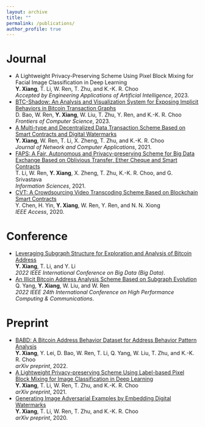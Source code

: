 ```yaml
---
layout: archive
title: ""
permalink: /publications/
author_profile: true
---
```


<!-- {% if author.googlescholar %}
  You can also find my articles on <u><a href="{{author.googlescholar}}">my Google Scholar profile</a>.</u>
{% endif %}

{% include base_path %}

{% for post in site.publications reversed %}
  {% include archive-single.html %}
{% endfor %} -->

# Journal


* A Lightweight Privacy-Preserving Scheme Using Pixel Block Mixing for Facial Image Classification in Deep Learning<br />
**Y. Xiang**, T. Li, W. Ren, T. Zhu, and K.-K. R. Choo<br />
*Accepted by Engineering Applications of Artificial Intelligence*, 2023.
* [BTC-Shadow: An Analysis and Visualization System for Exposing Implicit Behaviors in Bitcoin Transaction Graphs](https://link.springer.com/article/10.1007/s11704-023-2531-0)<br />
D. Bao, W. Ren, **Y. Xiang**, W. Liu, T. Zhu, Y. Ren, and K.-K. R. Choo<br />
*Frontiers of Computer Science*, 2023.
* [A Multi-type and Decentralized Data Transaction Scheme Based on Smart Contracts and Digital Watermarks](https://www.sciencedirect.com/science/article/abs/pii/S1084804520304057)<br />
**Y. Xiang**, W. Ren, T. Li, X. Zheng, T. Zhu, and K.-K. R. Choo<br />
*Journal of Network and Computer Applications*, 2021.  
* [FAPS: A Fair, Autonomous and Privacy-preserving Scheme for Big Data Exchange Based on Oblivious Transfer, Ether Cheque and Smart Contracts](https://www.sciencedirect.com/science/article/abs/pii/S0020025520308823)<br />
T. Li, W. Ren, **Y. Xiang**, X. Zheng, T. Zhu, K.-K. R. Choo, and G. Srivastava<br />
*Information Sciences*, 2021.  
* [CVT: A Crowdsourcing Video Transcoding Scheme Based on Blockchain Smart Contracts](https://ieeexplore.ieee.org/abstract/document/9285293)<br />
Y. Chen, H. Yin, **Y. Xiang**, W. Ren, Y. Ren, and N. N. Xiong<br />
*IEEE Access*, 2020.  

# Conference

* [Leveraging Subgraph Structure for Exploration and Analysis of Bitcoin Address](https://ieeexplore.ieee.org/abstract/document/10020980)<br />
**Y. Xiang**, T. Li, and Y. Li<br />
*2022 IEEE International Conference on Big Data (Big Data)*. 
* [An Illicit Bitcoin Address Analysis Scheme Based on Subgraph Evolution](https://ieeexplore.ieee.org/abstract/document/10074805)<br />
Q. Yang, **Y. Xiang**, W. Liu, and W. Ren<br />
*2022 IEEE 24th International Conference on High Performance Computing & Communications*.

# Preprint

* [BABD: A Bitcoin Address Behavior Dataset for Address Behavior Pattern Analysis](https://arxiv.org/abs/2204.05746)<br />
**Y. Xiang**, Y. Lei, D. Bao, W. Ren, T. Li, Q. Yang, W. Liu, T. Zhu, and K.-K. R. Choo<br />
*arXiv preprint*, 2022. 
* [A Lightweight Privacy-preserving Scheme Using Label-based Pixel Block Mixing for Image Classification in Deep Learning](https://arxiv.org/abs/2105.08876)<br />
**Y. Xiang**, T. Li, W. Ren, T. Zhu, and K.-K. R. Choo<br />
*arXiv preprint*, 2021.
* [Generating Image Adversarial Examples by Embedding Digital Watermarks](https://arxiv.org/abs/2009.05107)<br />
**Y. Xiang**, T. Li, W. Ren, T. Zhu, and K.-K. R. Choo<br />
*arXiv preprint*, 2020.
